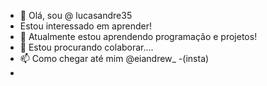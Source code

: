 - 👋 Olá, sou @ lucasandre35
- Estou interessado em aprender!
- 🌱 Atualmente estou aprendendo programação e projetos!
- 💞️ Estou procurando colaborar....
- 📫 Como chegar até mim @eiandrew_ -(insta)
- 

<!---
lucasandre35/lucasandre35 is a ✨ special ✨ repository because its `README.md` (this file) appears on your GitHub profile.
You can click the Preview link to take a look at your changes.
--->
